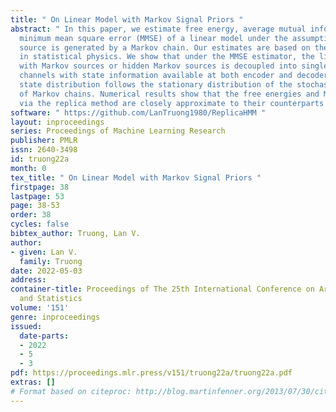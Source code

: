 ```yaml
---
title: " On Linear Model with Markov Signal Priors "
abstract: " In this paper, we estimate free energy, average mutual information, and
  minimum mean square error (MMSE) of a linear model under the assumption that the
  source is generated by a Markov chain. Our estimates are based on the replica method
  in statistical physics. We show that under the MMSE estimator, the linear model
  with Markov sources or hidden Markov sources is decoupled into single input AWGN
  channels with state information available at both encoder and decoder where the
  state distribution follows the stationary distribution of the stochastic matrix
  of Markov chains. Numerical results show that the free energies and MSEs obtained
  via the replica method are closely approximate to their counterparts via MCMC simulations. "
software: " https://github.com/LanTruong1980/ReplicaHMM "
layout: inproceedings
series: Proceedings of Machine Learning Research
publisher: PMLR
issn: 2640-3498
id: truong22a
month: 0
tex_title: " On Linear Model with Markov Signal Priors "
firstpage: 38
lastpage: 53
page: 38-53
order: 38
cycles: false
bibtex_author: Truong, Lan V.
author:
- given: Lan V.
  family: Truong
date: 2022-05-03
address:
container-title: Proceedings of The 25th International Conference on Artificial Intelligence
  and Statistics
volume: '151'
genre: inproceedings
issued:
  date-parts:
  - 2022
  - 5
  - 3
pdf: https://proceedings.mlr.press/v151/truong22a/truong22a.pdf
extras: []
# Format based on citeproc: http://blog.martinfenner.org/2013/07/30/citeproc-yaml-for-bibliographies/
---
```

